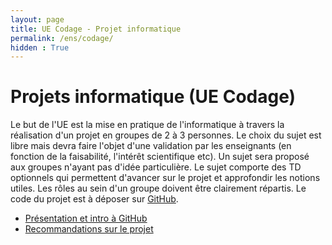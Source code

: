 ```yaml
---
layout: page
title: UE Codage - Projet informatique
permalink: /ens/codage/
hidden : True
---
```




# Projets informatique (UE Codage)

Le but de l'UE est la mise en pratique de l'informatique à travers la réalisation d'un projet en groupes de 2 à 3 personnes. Le choix du sujet est libre mais devra faire l'objet d'une validation par les enseignants (en fonction de la faisabilité, l'intérêt scientifique etc). Un sujet sera proposé aux groupes n'ayant pas d'idée particulière. Le sujet comporte des TD optionnels qui permettent d'avancer sur le projet et approfondir les notions utiles. Les rôles au sein d'un groupe doivent être clairement répartis. Le code du projet est à déposer sur [GitHub](https://classroom.github.com/g/vMnx-0oJ).

* [Présentation et intro à GitHub](../../docs/L1/info/presentation_UE_codage.pdf)
* [Recommandations sur le projet](../../docs/L1/info/projet-recommandations.pdf)